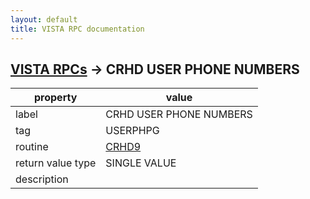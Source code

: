 ```yaml
---
layout: default
title: VISTA RPC documentation
---
```




## [VISTA RPCs](TableOfContent.md) &#8594; CRHD USER PHONE NUMBERS 

 property | value 
--- | --- 
 label | CRHD USER PHONE NUMBERS
 tag | USERPHPG
 routine | [CRHD9](http://code.osehra.org/dox/Routine_CRHD9_source.html)
 return value type | SINGLE VALUE
 description | 